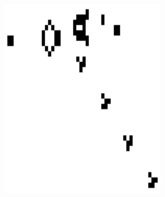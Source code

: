 
<p align="center">
  <img src="https://github.com/violet360/violet360/blob/main/Gospers_glider_gun.gif" alt="animated" width="930px" height= "610px"/>
</p>
